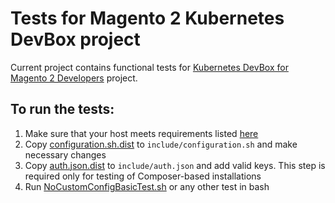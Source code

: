 # Tests for Magento 2 Kubernetes DevBox project

Current project contains functional tests for [Kubernetes DevBox for Magento 2 Developers](https://github.com/magento/magento2-kubernetes-devbox) project.

## To run the tests:

 1. Make sure that your host meets requirements listed [here](https://github.com/magento/magento2-kubernetes-devbox#requirements)
 1. Copy [configuration.sh.dist](include/configuration.sh.dist) to `include/configuration.sh` and make necessary changes
 1. Copy [auth.json.dist](include/auth.json.dist) to `include/auth.json` and add valid keys. This step is required only for testing of Composer-based installations
 1. Run [NoCustomConfigBasicTest.sh](NoCustomConfigBasicTest.sh) or any other test in bash
